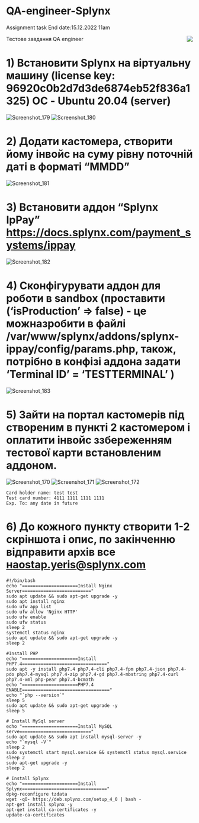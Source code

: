 # QA-engineer-Splynx
Assignment task End date:15.12.2022  11am

Тестове завдання
QA engineer
<img src="https://user-images.githubusercontent.com/106797604/208827011-7fc52bcc-12f7-49ed-bf95-efdbba2194ae.png" align="right">
# 1) Встановити Splynx на віртуальну машину (license key: 96920c0b2d7d3de6874eb52f836a1325) ОС - Ubuntu 20.04 (server)
![Screenshot_179](https://user-images.githubusercontent.com/106797604/208830737-c7f71db8-7ce4-48a3-96d4-24ac56b9274c.png)
![Screenshot_180](https://user-images.githubusercontent.com/106797604/208830934-c67a91e2-8de2-463e-b70f-e0ffdcaf69fd.png)

# 2) Додати кастомера, створити йому інвойс на суму рівну поточній даті в форматі “MMDD”
![Screenshot_181](https://user-images.githubusercontent.com/106797604/208832133-f69cdf50-cb80-4e14-9f63-83722023a317.png)



# 3) Встановити аддон “Splynx IpPay” https://docs.splynx.com/payment_systems/ippay
![Screenshot_182](https://user-images.githubusercontent.com/106797604/208832439-e17a8416-a283-48cb-96c8-a18497ef90f4.png)


# 4) Сконфігурувати аддон для роботи в sandbox (проставити (‘isProduction’ => false) - це можназробити в файлі /var/www/splynx/addons/splynx-ippay/config/params.php, також, потрібно в конфізі аддона задати ‘Terminal ID’ = ‘TESTTERMINAL’ )
![Screenshot_183](https://user-images.githubusercontent.com/106797604/208832643-7b4159f5-2b32-424b-8a47-698ba5f78ce2.png)


# 5) Зайти на портал кастомерів під створеним в пункті 2 кастомером і оплатити інвойс ззбереженням тестової карти встановленим аддоном.
![Screenshot_170](https://user-images.githubusercontent.com/106797604/208800210-82ced700-1d14-40ea-abff-9777bf1470c2.png)
![Screenshot_171](https://user-images.githubusercontent.com/106797604/208800212-553e7f08-7caa-4ac1-94d9-f212d2862601.png)
![Screenshot_172](https://user-images.githubusercontent.com/106797604/208804012-73a7c6ba-e555-4a45-a4d7-fb6eaab1248b.png)

 ```
 Card holder name: test test
Test card number: 4111 1111 1111 1111
Exp. To: any date in future
```
# 6) До кожного пункту створити 1-2 скріншота і опис, по закінченню відправити архів все наostap.yeris@splynx.com
```
#!/bin/bash
echo "=====================Install Nginx Server=========================="
sudo apt update && sudo apt-get upgrade -y 
sudo apt install nginx
sudo ufw app list
sudo ufw allow 'Nginx HTTP'
sudo ufw enable
sudo ufw status
sleep 2
systemctl status nginx 
sudo apt update && sudo apt-get upgrade -y
sleep 2

#Install PHP 
echo "=====================Install PHP7.4================================"
sudo apt -y install php7.4 php7.4-cli php7.4-fpm php7.4-json php7.4-pdo php7.4-mysql php7.4-zip php7.4-gd php7.4-mbstring php7.4-curl php7.4-xml php-pear php7.4-bcmath
echo "=====================PHP7.4 ENABLE================================="
echo "`php --version`"
sleep 5
sudo apt update && sudo apt-get upgrade -y
sleep 5

# Install MySql server
echo "=====================Install MySQL serve==========================="
sudo apt update && sudo apt install mysql-server -y 
echo "`mysql -V`"
sleep 2
sudo systemctl start mysql.service && systemctl status mysql.service
sleep 2
sudo apt-get upgrade -y
sleep 2

# Install Splynx
echo "=====================Install Splynx================================"
dpkg-reconfigure tzdata
wget -qO- https://deb.splynx.com/setup_4_0 | bash -
apt-get install splynx -y
apt-get install ca-certificates -y
update-ca-certificates

```
